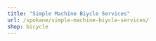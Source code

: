 ```yaml
---
title: "Simple Machine Biycle Services"
url: /spokane/simple-machine-biycle-services/
shop: bicycle
---
```

